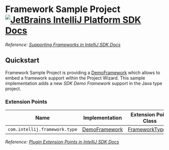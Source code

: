 # Framework Sample Project [![JetBrains IntelliJ Platform SDK Docs](https://jb.gg/badges/docs.svg)][docs]
*Reference: [Supporting Frameworks in IntelliJ SDK Docs][docs:supporting_frameworks]*

## Quickstart

Framework Sample Project is providing a [DemoFramework][file:DemoFramework] which allows to embed a framework support
within the Project Wizard. This sample implementation adds a new *SDK Demo Framework* support in the Java type project.

### Extension Points

| Name                          | Implementation                      | Extension Point Class                  |
| ----------------------------- | ----------------------------------- | -------------------------------------- |
| `com.intellij.framework.type` | [DemoFramework][file:DemoFramework] | [FrameworkTypeEx][sdk:FrameworkTypeEx] |

*Reference: [Plugin Extension Points in IntelliJ SDK Docs][docs:ep]*


[docs]: https://www.jetbrains.org/intellij/sdk/docs
[docs:supporting_frameworks]: https://jetbrains.org/intellij/sdk/docs/tutorials/framework.html
[docs:ep]: https://www.jetbrains.org/intellij/sdk/docs/basics/plugin_structure/plugin_extensions.html

[file:DemoFramework]: ./src/main/java/org/intellij/sdk/framework/DemoFramework.java

[sdk:FrameworkTypeEx]: upsource:///java/idea-ui/src/com/intellij/framework/FrameworkTypeEx.java
